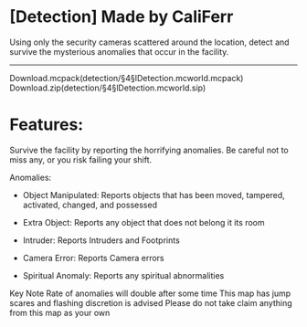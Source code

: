 # [Detection] Made by CaliFerr
Using only the security cameras scattered around the location, detect and survive the mysterious anomalies that occur in the facility. 
***
Download.mcpack(detection/§4§lDetection.mcworld.mcpack)
Download.zip(detection/§4§lDetection.mcworld.sip)

# Features:
Survive the facility by reporting the horrifying anomalies. Be careful not to miss any, or you risk failing your shift.  

Anomalies:

- Object Manipulated: Reports objects that has been moved, tampered, activated, changed, and possessed

- Extra Object: Reports any object that does not belong it its room

- Intruder: Reports Intruders and Footprints

- Camera Error: Reports Camera errors

- Spiritual Anomaly: Reports any spiritual abnormalities


Key Note
Rate of anomalies will double after some time
This map has jump scares and flashing discretion is advised
Please do not take claim anything from this map as your own
